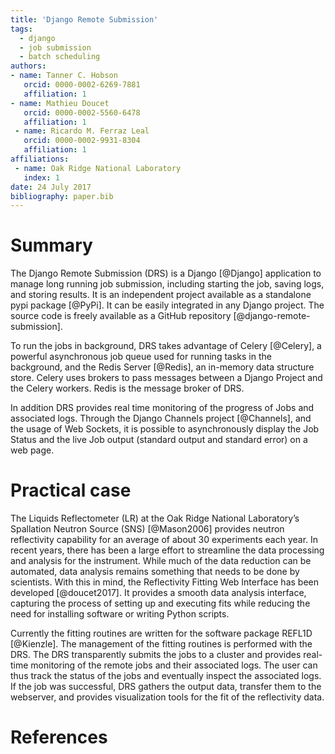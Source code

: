 ```yaml
---
title: 'Django Remote Submission'
tags:
  - django
  - job submission
  - batch scheduling
authors:
- name: Tanner C. Hobson
   orcid: 0000-0002-6269-7881
   affiliation: 1
- name: Mathieu Doucet
   orcid: 0000-0002-5560-6478
   affiliation: 1
 - name: Ricardo M. Ferraz Leal
   orcid: 0000-0002-9931-8304
   affiliation: 1
affiliations:
 - name: Oak Ridge National Laboratory
   index: 1
date: 24 July 2017
bibliography: paper.bib
---
```


# Summary

The Django Remote Submission (DRS) is a Django [@Django] application to manage long running job submission, including starting the job, saving logs, and storing results. It is an independent project available as a standalone pypi package [@PyPi]. It can be easily integrated in any Django project. The source code is freely available as a GitHub repository [@django-remote-submission].

To run the jobs in background, DRS takes advantage of Celery [@Celery], a powerful asynchronous job queue used for running tasks in the background, and the Redis Server [@Redis], an in-memory data structure store. Celery uses brokers to pass messages between a Django Project and the Celery workers. Redis is the message broker of DRS.

In addition DRS provides real time monitoring of the progress of Jobs and associated logs. Through the Django Channels project [@Channels], and the usage of Web Sockets, it is possible to asynchronously display the Job Status and the live Job output (standard output and standard error) on a web page.

# Practical case

The Liquids Reflectometer (LR) at the Oak Ridge National Laboratory’s Spallation Neutron Source (SNS) [@Mason2006] provides neutron reflectivity capability for an average of about 30 experiments each year. In recent years, there has been a large effort to streamline the data processing and analysis for the instrument. While much of the data reduction can be automated, data analysis remains something that needs to be done by scientists. 
With this in mind, the Reflectivity Fitting Web Interface has been developed [@doucet2017]. It provides a smooth data analysis interface, capturing the process of setting up and executing fits while reducing the need for installing software or writing Python scripts.

Currently the fitting routines are written for the software package REFL1D [@Kienzle]. The management of the fitting routines is performed with the DRS. The DRS transparently submits the jobs to a cluster and provides real-time monitoring of the remote jobs and their associated logs. The user can thus track the status of the jobs and eventually inspect the associated logs. If the job was successful, DRS gathers the output data, transfer them to the webserver, and provides visualization tools for the fit of the reflectivity data.

# References
